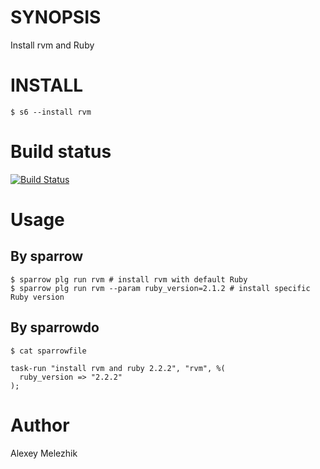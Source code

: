 # SYNOPSIS

Install rvm and Ruby

# INSTALL

    $ s6 --install rvm

# Build status

[![Build Status](https://travis-ci.org/melezhik/sparrow-rvm.svg)](https://travis-ci.org/melezhik/sparrow-rvm)

# Usage

## By sparrow

    $ sparrow plg run rvm # install rvm with default Ruby
    $ sparrow plg run rvm --param ruby_version=2.1.2 # install specific Ruby version

## By sparrowdo

    $ cat sparrowfile

    task-run "install rvm and ruby 2.2.2", "rvm", %(
      ruby_version => "2.2.2"
    );


# Author

Alexey Melezhik

